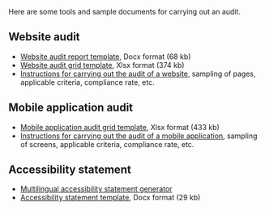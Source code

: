 Here are some tools and sample documents for carrying out an audit.

## Website audit
* [Website audit report template](../raweb1/files/raweb1-lu-modele-rapport-audit.docx), Docx format (68 kb)
* [Website audit grid template](../raweb1/files/raweb1-lu-modele-grille-audit.xlsx), Xlsx format (374 kb)
* [Instructions for carrying out the audit of a website](../raweb1/methodo-test.html#assessment-of-compliance-with-the-reference-standard), sampling of pages, applicable criteria, compliance rate, etc.

## Mobile application audit
* [Mobile application audit grid template](../files/modele-grille-audit-appli-mobiles.xlsx), Xlsx format (433 kb)
* [Instructions for carrying out the audit of a mobile application](../raam1.1/methodologie.html#assessment-of-compliance-with-the-reference-standard), sampling of screens, applicable criteria, compliance rate, etc.

## Accessibility statement
* [Multilingual accessibility statement generator](./decla.html)
* [Accessibility statement template](../files/template-decla-en.docx), Docx format (29 kb) 
